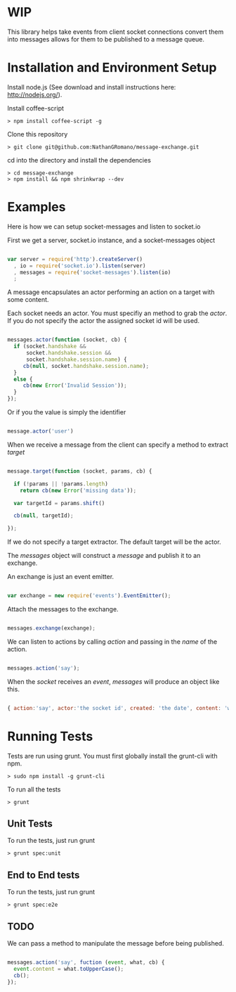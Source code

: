# WIP

This library helps take events from client socket connections convert them into messages allows for them to be published to a message queue.

# Installation and Environment Setup

Install node.js (See download and install instructions here: http://nodejs.org/).

Install coffee-script

    > npm install coffee-script -g

Clone this repository

    > git clone git@github.com:NathanGRomano/message-exchange.git

cd into the directory and install the dependencies

    > cd message-exchange
    > npm install && npm shrinkwrap --dev

# Examples

Here is how we can setup socket-messages and listen to socket.io

First we get a server, socket.io instance, and a socket-messages object

```javascript

var server = require('http').createServer()
  , io = require('socket.io').listen(server) 
  , messages = require('socket-messages').listen(io)
  ;

```

A message encapsulates an actor performing an action on a target with some content.

Each socket needs an actor.  You must specifiy an method to grab the *actor*.  If you do
not specify the actor the assigned socket id will be used.

```javascript

messages.actor(function (socket, cb) {
  if (socket.handshake && 
      socket.handshake.session &&
      socket.handshake.session.name) {
     cb(null, socket.handshake.session.name);
  }
  else {
     cb(new Error('Invalid Session'));
  }
});

```

Or if you the value is simply the identifier

```javascript

message.actor('user')

```

When we receive a message from the client can specify a method to extract *target*

```javascript

message.target(function (socket, params, cb) {

  if (!params || !params.length)
    return cb(new Error('missing data'));

  var targetId = params.shift()

  cb(null, targetId);

});

```

If we do not specify a target extractor.  The default target will be the actor.

The *messages* object will construct a *message* and publish it to an exchange.

An exchange is just an event emitter.

```javascript

var exchange = new require('events').EventEmitter();

```

Attach the messages to the exchange.

```javascript

messages.exchange(exchange);

```

We can listen to actions by calling *action* and passing in the *name* of the action.

```javascript

messages.action('say');

```

When the *socket* receives an *event*, *messages* will produce an object like this.

```javascript

{ action:'say', actor:'the socket id', created: 'the date', content: 'what was said', target: 'what the actor is targeting their action to' }

```

# Running Tests

Tests are run using grunt.  You must first globally install the grunt-cli with npm.

    > sudo npm install -g grunt-cli

To run all the tests

    > grunt

## Unit Tests

To run the tests, just run grunt

    > grunt spec:unit

## End to End tests

To run the tests, just run grunt

    > grunt spec:e2e

## TODO

We can pass a method to manipulate the message before being published.

```javascript

messages.action('say', fuction (event, what, cb) {
  event.content = what.toUpperCase();
  cb();
});

```
